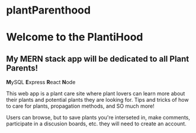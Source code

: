 # plantParenthood
# Welcome to the PlantiHood
## My MERN stack app will be dedicated to all Plant Parents! 

**M**ySQL **E**xpress **R**eact **N**ode

This web app is a plant care site where plant lovers can learn more about their plants and potential plants they are looking for. Tips and tricks of how to care for plants, propagation methods, and SO much more!

Users can browse, but to save plants you're interseted in, make comments, participate in a discusion boards, etc. they will need to create an account.